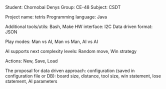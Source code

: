 Student: Chornobai Denys
Group: CE-48
Subject: CSDT

Project name: tetris
Programming language: Java

Additional tools/utils: Bash, Make
HW interface: I2C
Data driven format: JSON

Play modes: Man vs AI, Man vs Man, AI vs AI

AI supports next complexity levels: Random move, Win strategy

Actions: New, Save, Load

The proposal for data driven approach: configuration (saved in configuration file or DB): board size, distance, tool size, win statement, lose statement, AI parameters
